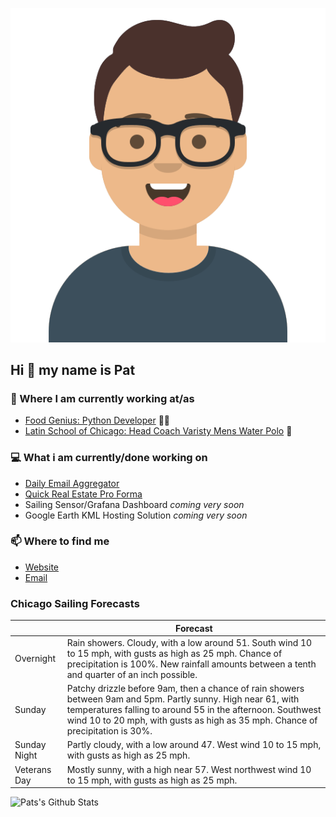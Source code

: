 [![Social banner for p-j-falconer](https://raw.githubusercontent.com/P-J-FALCONER/P-J-FALCONER/master/assets/avataaars.svg)](https://patfalconer.com/)
## Hi :wave: my name is Pat

### 💼 Where I am currently working at/as
- [Food Genius: Python Developer](https://getfoodgenius.com/) 🍔🐍
- [Latin School of Chicago: Head Coach Varisty Mens Water Polo](https://www.latinschool.org/) 🤽


### 💻 What i am currently/done working on
 - [Daily Email Aggregator](https://github.com/P-J-FALCONER/dott_daily_mail)
 - [Quick Real Estate Pro Forma](https://github.com/P-J-FALCONER/henry)
 - Sailing Sensor/Grafana Dashboard *coming very soon*
 - Google Earth KML Hosting Solution *coming very soon*

### 📫 Where to find me
 - [Website](https://patfalconer.com/)
 - [Email](mailto:patrick.j.falconer@gmail.com)


### Chicago Sailing Forecasts
|   | Forecast  |
|---|---|
| Overnight | Rain showers. Cloudy, with a low around 51. South wind 10 to 15 mph, with gusts as high as 25 mph. Chance of precipitation is 100%. New rainfall amounts between a tenth and quarter of an inch possible. |
| Sunday | Patchy drizzle before 9am, then a chance of rain showers between 9am and 5pm. Partly sunny. High near 61, with temperatures falling to around 55 in the afternoon. Southwest wind 10 to 20 mph, with gusts as high as 35 mph. Chance of precipitation is 30%. |
| Sunday Night | Partly cloudy, with a low around 47. West wind 10 to 15 mph, with gusts as high as 25 mph. |
| Veterans Day | Mostly sunny, with a high near 57. West northwest wind 10 to 15 mph, with gusts as high as 25 mph. |

![Pats's Github Stats](https://github-readme-stats.vercel.app/api?username=p-j-falconer&show_icons=true&theme=radical)
